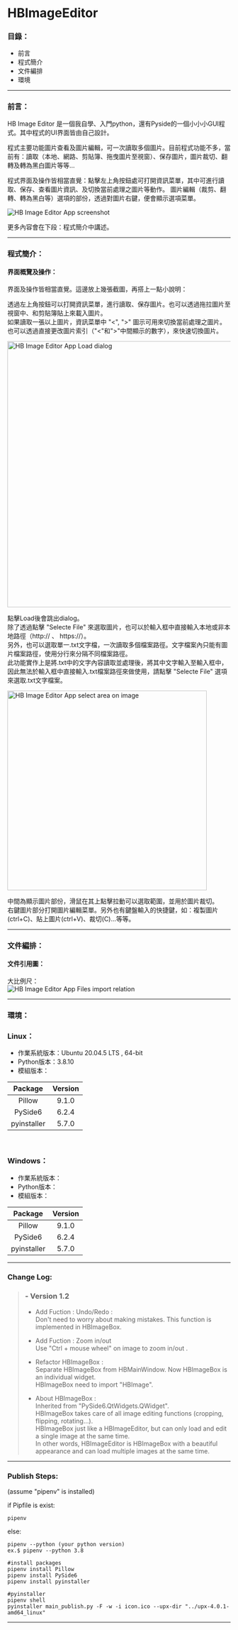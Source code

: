 # HBImageEditor


### 目錄： 
- 前言  
- 程式簡介  
- 文件編排  
- 環境  

---  
### 前言：
HB Image Editor 是一個我自學、入門python，還有Pyside的一個小小小GUI程式。其中程式的UI界面皆由自己設計。    

程式主要功能圖片查看及圖片編輯，可一次讀取多個圖片。目前程式功能不多，當前有：讀取（本地、網路、剪貼簿、拖曳圖片至視窗）、保存圖片，圖片裁切、翻轉及轉為黑白圖片等等...  

程式界面及操作皆相當直覺：點擊左上角按鈕處可打開資訊菜單，其中可進行讀取、保存、查看圖片資訊、及切換當前處理之圖片等動作。 
圖片編輯（裁剪、翻轉、轉為黑白等）選項的部份，透過對圖片右鍵，便會顯示選項菜單。  

<img src="https://github.com/HongBin2112/HongBin2112/blob/main/figs/HBImageEditor/HBImageEditorAppScreenshot.png?raw=true" alt="HB Image Editor App screenshot" align="middle">

更多內容會在下段：程式簡介中講述。  

---  
### 程式簡介：  
#### 界面概覽及操作：
界面及操作皆相當直覺。這邊放上幾張截圖，再搭上一點小說明：

<!--![HB Image Editor App open menu animation]()-->  
透過左上角按鈕可以打開資訊菜單，進行讀取、保存圖片。也可以透過拖拉圖片至視窗中、和剪貼簿貼上來載入圖片。  
如果讀取一張以上圖片，資訊菜單中 "<", ">" 圖示可用來切換當前處理之圖片。也可以透過直接更改圖片索引（"<"和">"中間顯示的數字），來快速切換圖片。   
   
<img src="https://github.com/HongBin2112/HongBin2112/blob/main/figs/HBImageEditor/HBImageEditorAppLoadDialog.png?raw=true" alt="HB Image Editor App Load dialog" width="600">    
  
點擊Load後會跳出dialog。  
除了透過點擊 "Selecte File" 來選取圖片，也可以於輸入框中直接輸入本地或非本地路徑（http:// 、 https://）。  
另外，也可以選取單一.txt文字檔，一次讀取多個檔案路徑。文字檔案內只能有圖片檔案路徑，使用分行來分隔不同檔案路徑。  
此功能實作上是將.txt中的文字內容讀取並處理後，將其中文字輸入至輸入框中，因此無法於輸入框中直接輸入.txt檔案路徑來做使用，請點擊 "Selecte File" 選項來選取.txt文字檔案。  

<img src="https://github.com/HongBin2112/HongBin2112/blob/main/figs/HBImageEditor/select_area_and_crop.gif?raw=true" alt="HB Image Editor App select area on image" width="450">   

中間為顯示圖片部份，滑鼠在其上點擊拉動可以選取範圍，並用於圖片裁切。  
右鍵圖片部分打開圖片編輯菜單。另外也有鍵盤輸入的快捷鍵，如：複製圖片(ctrl+C)、貼上圖片(ctrl+V)、裁切(C)...等等。


---  
### 文件編排：  

#### 文件引用圖：  
  
大比例尺：   
![HB Image Editor App Files import relation](https://github.com/HongBin2112/HongBin2112/blob/main/figs/HBImageEditor/HBImageEditor_largeSize.png?raw=true)   


  

---  
### 環境：  

### Linux：  
- 作業系統版本：Ubuntu 20.04.5 LTS , 64-bit
- Python版本：3.8.10
- 模組版本：  
 
| Package | Version |
| :----: | :----: |
| Pillow | 9.1.0 |
| PySide6 | 6.2.4 |
| pyinstaller | 5.7.0 |  

<br>

### Windows：  
- 作業系統版本：
- Python版本：
- 模組版本：  
 
| Package | Version |
| :----: | :----: |
| Pillow | 9.1.0 |
| PySide6 | 6.2.4 |
| pyinstaller | 5.7.0 |  









---  

### Change Log:   
  

> ### - Version 1.2  
> - Add Fuction : Undo/Redo :  
> Don't need to worry about making mistakes. This function is implemented in HBImageBox.
> 
> - Add Fuction : Zoom in/out  
> Use "Ctrl + mouse wheel" on image to zoom in/out .
> 
> - Refactor HBImageBox :  
> Separate HBImageBox from HBMainWindow. Now HBImageBox is an individual widget.  
> HBImageBox need to import "HBImage". 
> 
> - About HBImageBox :  
> Inherited from "PySide6.QtWidgets.QWidget".  
> HBImageBox takes care of all image editing functions (cropping, flipping, rotating...).  
> HBImageBox just like a HBImageEditor, but can only load and edit a single image at the same time.  
> In other words, HBImageEditor is HBImageBox with a beautiful appearance and can load multiple images at the same time.
> 

  


  

---  
  
### Publish Steps:
(assume "pipenv" is installed)

if Pipfile is exist:  

```pipenv```  
  
else:  
  
```
pipenv --python (your python version) 
ex.$ pipenv --python 3.8

#install packages
pipenv install Pillow
pipenv install PySide6
pipenv install pyinstaller
```

```
#pyinstaller
pipenv shell
pyinstaller main_publish.py -F -w -i icon.ico --upx-dir "../upx-4.0.1-amd64_linux"

```

---  
